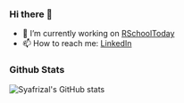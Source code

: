 ### Hi there 👋

<!--
**ikaru19/ikaru19** is a ✨ _special_ ✨ repository because its `README.md` (this file) appears on your GitHub profile.

Here are some ideas to get you started:

- 🔭 I’m currently working on ...
- 🌱 I’m currently learning ...
- 👯 I’m looking to collaborate on ...
- 🤔 I’m looking for help with ...
- 💬 Ask me about ...
- 📫 How to reach me: ...
- 😄 Pronouns: ...
- ⚡ Fun fact: ...
-->
- 🔭 I’m currently working on <a href="https://rschooltoday.com/"> RSchoolToday </a> 
- 📫 How to reach me:  <a href="https://www.linkedin.com/in/muhammad-syafrizal-1abb70120/"> LinkedIn </a> 

### Github Stats

![Syafrizal's GitHub stats](https://github-readme-stats.vercel.app/api?username=ikaru19&show_icons=true&count_private=true&theme=tokyonight)
